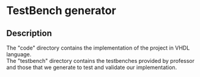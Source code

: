 # TestBench generator
## Description
The "code" directory contains the implementation of the project in VHDL
language. <br>
The "testbench" directory contains the testbenches provided by professor and
those that we generate to test and validate our implementation. <br>
